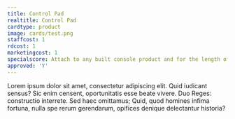 ```yaml
---
title: Control Pad
realtitle: Control Pad
cardtype: product
image: cards/test.png
staffcost: 1
rdcost: 1
marketingcost: 1
specialscore: Attach to any built console product and for the length of its life + 1 turn you receive 1/4 of that products profit per turn.
approved: 'Y'
---
```


Lorem ipsum dolor sit amet, consectetur adipiscing elit. Quid iudicant sensus? Sic enim censent, oportunitatis esse beate vivere. Duo Reges: constructio interrete. Sed haec omittamus; Quid, quod homines infima fortuna, nulla spe rerum gerendarum, opifices denique delectantur historia?

